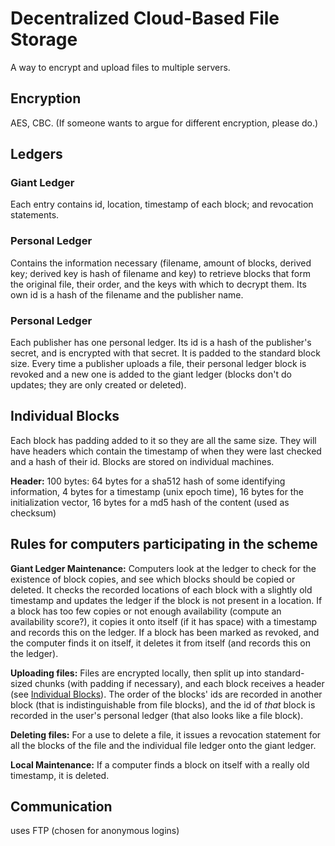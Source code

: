 # Decentralized Cloud-Based File Storage

A way to encrypt and upload files to multiple servers.

## Encryption

AES, CBC. (If someone wants to argue for different encryption, please do.)

## Ledgers

### Giant Ledger

Each entry contains id, location, timestamp of each block; and revocation statements.

### Personal Ledger

Contains the information necessary (filename, amount of blocks, derived key; derived key is hash of filename and key) to retrieve blocks that form the original file, their order, and the keys with which to decrypt them. Its own id is a hash of the filename and the publisher name.

### Personal Ledger

Each publisher has one personal ledger. Its id is a hash of the publisher's secret, and is encrypted with that secret. It is padded to the standard block size. Every time a publisher uploads a file, their personal ledger block is revoked and a new one is added to the giant ledger (blocks don't do updates; they are only created or deleted).

## Individual Blocks

Each block has padding added to it so they are all the same size. They will have headers which contain the timestamp of when they were last checked and a hash of their id. Blocks are stored on individual machines.

**Header:** 100 bytes: 64 bytes for a sha512 hash of some identifying information, 4 bytes for a timestamp (unix epoch time), 16 bytes for the initialization vector, 16 bytes for a md5 hash of the content (used as checksum)

## Rules for computers participating in the scheme

**Giant Ledger Maintenance:** Computers look at the ledger to check for the existence of block copies, and see which blocks should be copied or deleted. It checks the recorded locations of each block with a slightly old timestamp and updates the ledger if the block is not present in a location. If a block has too few copies or not enough availability (compute an availability score?), it copies it onto itself (if it has space) with a timestamp and records this on the ledger. If a block has been marked as revoked, and the computer finds it on itself, it deletes it from itself (and records this on the ledger).

**Uploading files:** Files are encrypted locally, then split up into standard-sized chunks (with padding if necessary), and each block receives a header (see [Individual Blocks](#individual-blocks)). The order of the blocks' ids are recorded in another block (that is indistinguishable from file blocks), and the id of *that* block is recorded in the user's personal ledger (that also looks like a file block).

**Deleting files:** For a use to delete a file, it issues a revocation statement for all the blocks of the file and the individual file ledger onto the giant ledger. 

**Local Maintenance:** If a computer finds a block on itself with a really old timestamp, it is deleted.

## Communication

uses FTP (chosen for anonymous logins)

